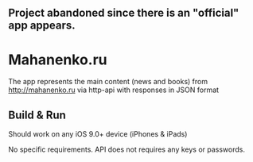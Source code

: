 ## Project abandoned since there is an "official" app appears.

# Mahanenko.ru

The app represents the main content (news and books) from http://mahanenko.ru via http-api with responses in JSON format

## Build & Run

Should work on any iOS 9.0+ device (iPhones & iPads)

No specific requirements. API does not requires any keys or passwords.
